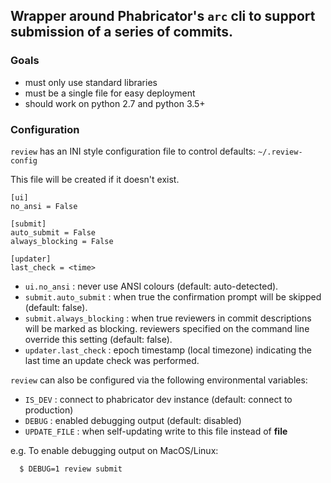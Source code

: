 ## Wrapper around Phabricator's `arc` cli to support submission of a series of commits.


### Goals

- must only use standard libraries
- must be a single file for easy deployment
- should work on python 2.7 and python 3.5+

### Configuration

`review` has an INI style configuration file to control defaults: `~/.review-config`

This file will be created if it doesn't exist.

```
[ui]
no_ansi = False

[submit]
auto_submit = False
always_blocking = False

[updater]
last_check = <time>
```

- `ui.no_ansi` : never use ANSI colours (default: auto-detected).
- `submit.auto_submit` : when true the confirmation prompt will be skipped
    (default: false).
- `submit.always_blocking` : when true reviewers in commit descriptions will be marked
    as blocking. reviewers specified on the command line override this setting
    (default: false).
- `updater.last_check` : epoch timestamp (local timezone) indicating the last time
    an update check was performed.

`review` can also be configured via the following environmental variables:
- `IS_DEV` : connect to phabricator dev instance (default: connect to production)
- `DEBUG` : enabled debugging output (default: disabled)
- `UPDATE_FILE` : when self-updating write to this file instead of __file__

e.g. To enable debugging output on MacOS/Linux:
```
  $ DEBUG=1 review submit
```

